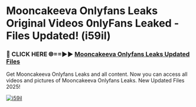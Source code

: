 # Mooncakeeva Onlyfans Leaks Original Videos 0nlyFans Leaked - Files Updated! (i59il)

<h3>🔴 CLICK HERE 🌐==►► <a href="https://tinyurl.com/ms9xzufz" rel="nofollow">Mooncakeeva Onlyfans Leaks Updated Files</a></h3>

Get Mooncakeeva Onlyfans Leaks and all content. Now you can access all videos and pictures of Mooncakeeva Onlyfans Leaks. New Updated Files 2025!

[![i59il](https://i.imgur.com/ppqm5kG.gif)](https://tinyurl.com/ms9xzufz)
